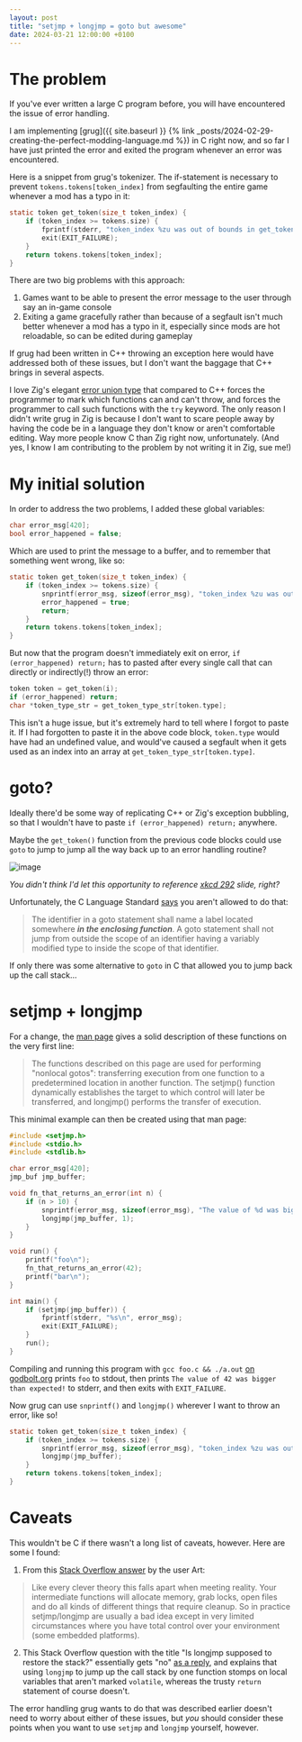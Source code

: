 ```yaml
---
layout: post
title: "setjmp + longjmp = goto but awesome"
date: 2024-03-21 12:00:00 +0100
---
```


# The problem

If you've ever written a large C program before, you will have encountered the issue of error handling.

I am implementing [grug]({{ site.baseurl }} {% link _posts/2024-02-29-creating-the-perfect-modding-language.md %}) in C right now, and so far I have just printed the error and exited the program whenever an error was encountered.

Here is a snippet from grug's tokenizer. The if-statement is necessary to prevent `tokens.tokens[token_index]` from segfaulting the entire game whenever a mod has a typo in it:

```c
static token get_token(size_t token_index) {
    if (token_index >= tokens.size) {
        fprintf(stderr, "token_index %zu was out of bounds in get_token()\n", token_index);
        exit(EXIT_FAILURE);
    }
    return tokens.tokens[token_index];
}
```

There are two big problems with this approach:
1. Games want to be able to present the error message to the user through say an in-game console
2. Exiting a game gracefully rather than because of a segfault isn't much better whenever a mod has a typo in it, especially since mods are hot reloadable, so can be edited during gameplay

If grug had been written in C++ throwing an exception here would have addressed both of these issues, but I don't want the baggage that C++ brings in several aspects.

I love Zig's elegant [error union type](https://ziglang.org/documentation/master/#Error-Union-Type) that compared to C++ forces the programmer to mark which functions can and can't throw, and forces the programmer to call such functions with the `try` keyword. The only reason I didn't write grug in Zig is because I don't want to scare people away by having the code be in a language they don't know or aren't comfortable editing. Way more people know C than Zig right now, unfortunately. (And yes, I know I am contributing to the problem by not writing it in Zig, sue me!)

# My initial solution

In order to address the two problems, I added these global variables:

```c
char error_msg[420];
bool error_happened = false;
```

Which are used to print the message to a buffer, and to remember that something went wrong, like so:

```c
static token get_token(size_t token_index) {
    if (token_index >= tokens.size) {
        snprintf(error_msg, sizeof(error_msg), "token_index %zu was out of bounds in get_token()", token_index);
        error_happened = true;
        return;
    }
    return tokens.tokens[token_index];
}
```

But now that the program doesn't immediately exit on error, `if (error_happened) return;` has to pasted after every single call that can directly or indirectly(!) throw an error:

```c
token token = get_token(i);
if (error_happened) return;
char *token_type_str = get_token_type_str[token.type];
```

This isn't a huge issue, but it's extremely hard to tell where I forgot to paste it. If I had forgotten to paste it in the above code block, `token.type` would have had an undefined value, and would've caused a segfault when it gets used as an index into an array at `get_token_type_str[token.type]`.

# goto?

Ideally there'd be some way of replicating C++ or Zig's exception bubbling, so that I wouldn't have to paste `if (error_happened) return;` anywhere.

Maybe the `get_token()` function from the previous code blocks could use `goto` to jump to jump all the way back up to an error handling routine?

![image](https://github.com/MyNameIsTrez/MyNameIsTrez.github.io/assets/32989873/c7b2ca54-2135-48b1-b294-b35cb59fc097)

*You didn't think I'd let this opportunity to reference [xkcd 292](https://xkcd.com/292/) slide, right?*

Unfortunately, the C Language Standard [says](https://stackoverflow.com/a/17357266) you aren't allowed to do that:

> The identifier in a goto statement shall name a label located somewhere ***in the enclosing function***. A goto statement shall not jump from outside the scope of an identifier having a variably modified type to inside the scope of that identifier.

If only there was some alternative to `goto` in C that allowed you to jump back up the call stack...

# setjmp + longjmp

For a change, the [man page](https://man7.org/linux/man-pages/man3/longjmp.3.html) gives a solid description of these functions on the very first line:

> The functions described on this page are used for performing "nonlocal gotos": transferring execution from one function to a predetermined location in another function. The setjmp() function dynamically establishes the target to which control will later be transferred, and longjmp() performs the transfer of execution.

This minimal example can then be created using that man page:

```c
#include <setjmp.h>
#include <stdio.h>
#include <stdlib.h>

char error_msg[420];
jmp_buf jmp_buffer;

void fn_that_returns_an_error(int n) {
    if (n > 10) {
        snprintf(error_msg, sizeof(error_msg), "The value of %d was bigger than expected!", n);
        longjmp(jmp_buffer, 1);
    }
}

void run() {
    printf("foo\n");
    fn_that_returns_an_error(42);
    printf("bar\n");
}

int main() {
    if (setjmp(jmp_buffer)) {
        fprintf(stderr, "%s\n", error_msg);
        exit(EXIT_FAILURE);
    }
    run();
}
```

Compiling and running this program with `gcc foo.c && ./a.out` [on godbolt.org](https://godbolt.org/z/MK455Ma7P) prints `foo` to stdout, then prints `The value of 42 was bigger than expected!` to stderr, and then exits with `EXIT_FAILURE`.

Now grug can use `snprintf()` and `longjmp()` wherever I want to throw an error, like so!

```c
static token get_token(size_t token_index) {
    if (token_index >= tokens.size) {
        snprintf(error_msg, sizeof(error_msg), "token_index %zu was out of bounds in get_token()", token_index);
        longjmp(jmp_buffer);
    }
    return tokens.tokens[token_index];
}
```

# Caveats

This wouldn't be C if there wasn't a long list of caveats, however. Here are some I found:

1. From this [Stack Overflow answer](https://stackoverflow.com/a/14686051) by the user Art:

> Like every clever theory this falls apart when meeting reality. Your intermediate functions will allocate memory, grab locks, open files and do all kinds of different things that require cleanup. So in practice setjmp/longjmp are usually a bad idea except in very limited circumstances where you have total control over your environment (some embedded platforms).

2. This Stack Overflow question with the title "Is longjmp supposed to restore the stack?" essentially gets "no" [as a reply](https://stackoverflow.com/questions/58498259/is-longjmp-supposed-to-restore-the-stack), and explains that using `longjmp` to jump up the call stack by one function stomps on local variables that aren't marked `volatile`, whereas the trusty `return` statement of course doesn't.

The error handling grug wants to do that was described earlier doesn't need to worry about either of these issues, but *you* should consider these points when you want to use `setjmp` and `longjmp` yourself, however.
